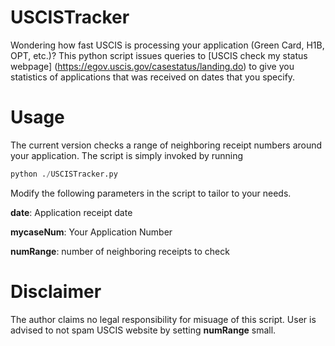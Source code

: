# USCISTracker
Wondering how fast USCIS is processing your application (Green Card, H1B, OPT, etc.)? This python script issues queries to [USCIS check my status webpage] 
(https://egov.uscis.gov/casestatus/landing.do) to give you statistics of applications that was received on dates that you specify.

# Usage
The current version checks a range of neighboring receipt numbers around your application. The script is simply invoked by running

```python
python ./USCISTracker.py
```



Modify the following parameters in the script to tailor to your needs.

**date**: Application receipt date

**mycaseNum**: Your Application Number

**numRange**: number of neighboring receipts to check


# Disclaimer
The author claims no legal responsibility for misuage of this script. User is advised to not spam USCIS website by setting **numRange** small.
